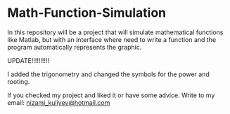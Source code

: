 # Math-Function-Simulation
In this repository will be a project that will simulate mathematical functions like Matlab, but with an interface where need to write a function and the program automatically represents the graphic.


UPDATE!!!!!!!!!!

I added the trigonometry and changed the symbols for the power and rooting. 

If you checked my project and liked it or have some advice. Write to my email: nizami_kuliyev@hotmail.com
